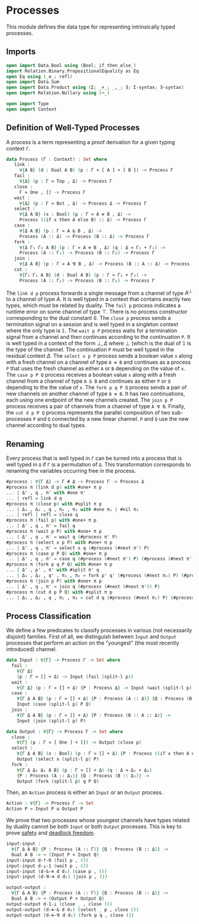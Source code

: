 # Processes

This module defines the data type for representing intrinsically
typed processes.

## Imports

```agda
open import Data.Bool using (Bool; if_then_else_)
import Relation.Binary.PropositionalEquality as Eq
open Eq using (_≡_; refl)
open import Data.Sum
open import Data.Product using (Σ; _×_; _,_; ∃; Σ-syntax; ∃-syntax)
open import Relation.Nullary using (¬_)

open import Type
open import Context
```

## Definition of Well-Typed Processes

A process is a term representing a proof derivation for a given
typing context `Γ`.

```agda
data Process (Γ : Context) : Set where
   link :
     ∀{A B} (d : Dual A B) (p : Γ ≃ [ A ] + [ B ]) -> Process Γ
   fail :
     ∀{Δ} (p : Γ ≃ Top , Δ) -> Process Γ
   close :
     Γ ≃ One , [] -> Process Γ
   wait :
     ∀{Δ} (p : Γ ≃ Bot , Δ) -> Process Δ -> Process Γ
   select :
     ∀{Δ A B} (x : Bool) (p : Γ ≃ A ⊕ B , Δ) ->
     Process ((if x then A else B) :: Δ) -> Process Γ
   case :
     ∀{Δ A B} (p : Γ ≃ A & B , Δ) ->
     Process (A :: Δ) -> Process (B :: Δ) -> Process Γ
   fork :
     ∀{Δ Γ₁ Γ₂ A B} (p : Γ ≃ A ⊗ B , Δ) (q : Δ ≃ Γ₁ + Γ₂) ->
     Process (A :: Γ₁) -> Process (B :: Γ₂) -> Process Γ
   join :
     ∀{Δ A B} (p : Γ ≃ A ⅋ B , Δ) -> Process (B :: A :: Δ) -> Process Γ
   cut :
     ∀{Γ₁ Γ₂ A B} (d : Dual A B) (p : Γ ≃ Γ₁ + Γ₂) ->
     Process (A :: Γ₁) -> Process (B :: Γ₂) -> Process Γ
```

The `link d p` process forwards a single message from a channel of
type $A^⊥$ to a channel of type $A$. It is well typed in a context
that contains exactly two types, which must be related by duality.
The `fail p` process indicates a runtime error on some channel of
type $⊤$. There is no process constructor corresponding to the dual
constant $\mathbb{0}$. The `close p` process sends a termination
signal on a session and is well typed in a singleton context where
the only type is $\mathbb{1}$.  The `wait p P` process waits for a
termination signal from a channel and then continues according to
the continuation `P`. It is well typed in a context of the form $⊥,
Δ$ where $⊥$ (which is the dual of $\mathbb{1}$ is the type of the
channel. The continuation `P` must be well typed in the residual
context $Δ$.  The `select x p P` process sends a boolean value `x`
along with a fresh channel on a channel of type `A ⊕ B` and
continues as a process `P` that uses the fresh channel as either `A`
or `B` depending on the value of `x`.  The `case p P Q` process
receives a boolean value `x` along with a fresh channel from a
channel of type `A & B` and continues as either `P` or `Q` depending
to the the value of `x`.  The `fork p q P Q` process sends a pair of
new channels on another channel of type `A ⊗ B`. It has *two*
continuations, each using one endpoint of the new channels created.
The `join p P` process receives a pair of channels from a channel of
type `A ⅋ B`.  Finally, the `cut d p P Q` process represents the
parallel composition of two sub-processes `P` and `Q` connected by a
new linear channel. `P` and `Q` use the new channel according to
dual types.

## Renaming

Every process that is well typed in `Γ` can be turned into a process
that is well typed in `Δ` if `Γ` is a permutation of `Δ`. This
transformation corresponds to renaming the variables occurring free
in the process.

```agda
#process : ∀{Γ Δ} -> Γ # Δ -> Process Γ -> Process Δ
#process π (link d p) with #one+ π p
... | Δ' , q , π' with #one π'
... | refl = link d q
#process π (close p) with #split π p
... | Δ₁ , Δ₂ , q , π₁ , π₂ with #one π₁ | #nil π₂
... | refl | refl = close q
#process π (fail p) with #one+ π p
... | Δ' , q , π' = fail q
#process π (wait p P) with #one+ π p
... | Δ' , q , π' = wait q (#process π' P)
#process π (select x p P) with #one+ π p
... | Δ' , q , π' = select x q (#process (#next π') P)
#process π (case p P Q) with #one+ π p
... | Δ' , q , π' = case q (#process (#next π') P) (#process (#next π') Q)
#process π (fork p q P Q) with #one+ π p
... | Δ' , p' , π' with #split π' q
... | Δ₁ , Δ₂ , q' , π₁ , π₂ = fork p' q' (#process (#next π₁) P) (#process (#next π₂) Q)
#process π (join p P) with #one+ π p
... | Δ' , q , π' = join q (#process (#next (#next π')) P)
#process π (cut d p P Q) with #split π p
... | Δ₁ , Δ₂ , q , π₁ , π₂ = cut d q (#process (#next π₁) P) (#process (#next π₂) Q)
```

## Process Classification

We define a few predicates to classify processes in various (not
necessarily disjoint) families. First of all, we distinguish between
`Input` and `Output` processes that perform an action on the
"youngest" (the most recently introduced) channel.

```agda
data Input : ∀{Γ} -> Process Γ -> Set where
  fail :
    ∀{Γ Δ}
    (p : Γ ≃ [] + Δ) -> Input (fail (split-l p))
  wait :
    ∀{Γ Δ} (p : Γ ≃ [] + Δ) {P : Process Δ} -> Input (wait (split-l p) P)
  case :
    ∀{Γ Δ A B} (p : Γ ≃ [] + Δ) {P : Process (A :: Δ)} {Q : Process (B :: Δ)} ->
    Input (case (split-l p) P Q)
  join :
    ∀{Γ Δ A B} (p : Γ ≃ [] + Δ) {P : Process (B :: A :: Δ)} ->
    Input (join (split-l p) P)

data Output : ∀{Γ} -> Process Γ -> Set where
  close :
    ∀{Γ} (p : Γ ≃ [ One ] + []) -> Output (close p)
  select :
    ∀{Γ Δ A B} (x : Bool) (p : Γ ≃ [] + Δ) {P : Process ((if x then A else B) :: Δ)} ->
    Output (select x (split-l p) P)
  fork :
    ∀{Γ Δ Δ₁ Δ₂ A B} (p : Γ ≃ [] + Δ) (q : Δ ≃ Δ₁ + Δ₂)
    {P : Process (A :: Δ₁)} {Q : Process (B :: Δ₂)} ->
    Output (fork (split-l p) q P Q)
```

Then, an `Action` process is either an `Input` or an `Output`
process.

```agda
Action : ∀{Γ} -> Process Γ -> Set
Action P = Input P ⊎ Output P
```

We prove that two processes whose youngest channels have types
related by duality cannot be both `Input` or both `Output`
processes. This is key to prove [safety](Safety.lagda.md) and
[deadlock freedom](DeadlockFreedom.lagda.md).

```agda
input-input :
  ∀{Γ Δ A B} {P : Process (A :: Γ)} {Q : Process (B :: Δ)} ->
  Dual A B -> ¬ (Input P × Input Q)
input-input d-⊤-0 (fail p , ())
input-input d-⊥-1 (wait p , ())
input-input (d-&-⊕ d d₁) (case p , ())
input-input (d-⅋-⊗ d d₁) (join p , ())

output-output :
  ∀{Γ Δ A B} {P : Process (A :: Γ)} {Q : Process (B :: Δ)} ->
  Dual A B -> ¬ (Output P × Output Q)
output-output d-1-⊥ (close _ , close ())
output-output (d-⊕-& d d₁) (select _ p , close ())
output-output (d-⊗-⅋ d d₁) (fork p q , close ())
```
